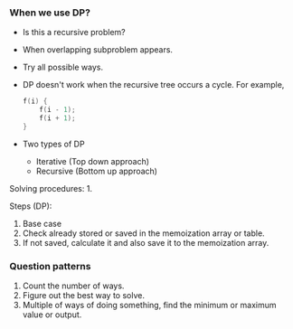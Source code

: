 ### When we use DP? 

- Is this a recursive problem? 
- When overlapping subproblem appears.
- Try all possible ways. 

- DP doesn't work when the recursive tree occurs a cycle. For example, 
    ```cpp
    f(i) {
        f(i - 1);
        f(i + 1);
    }
    ```

- Two types of DP
  - Iterative (Top down approach)
  - Recursive (Bottom up approach)

Solving procedures:
1. 

Steps (DP):
1. Base case
2. Check already stored or saved in the memoization array or table.
3. If not saved, calculate it and also save it to the memoization array. 

### Question patterns 
1. Count the number of ways.
2. Figure out the best way to solve.
3. Multiple of ways of doing something, find the minimum or maximum value or output. 

